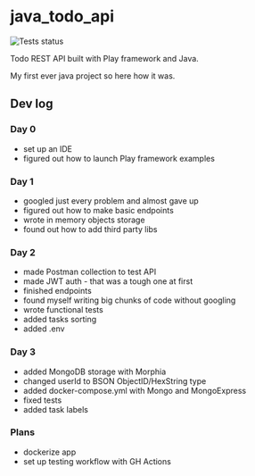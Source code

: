 # java_todo_api

![Tests status](https://github.com/still-coding/java_todo_api/actions/workflows/sbt-test.yml/badge.svg?branch=main)

Todo REST API built with Play framework and Java.

My first ever java project so here how it was.

## Dev log

### Day 0

* set up an IDE
* figured out how to launch Play framework examples

### Day 1

* googled just every problem and almost gave up
* figured out how to make basic endpoints
* wrote in memory objects storage
* found out how to add third party libs

### Day 2

* made Postman collection to test API
* made JWT auth - that was a tough one at first
* finished endpoints
* found myself writing big chunks of code without googling
* wrote functional tests
* added tasks sorting
* added .env 

### Day 3

* added MongoDB storage with Morphia
* changed userId to BSON ObjectID/HexString type 
* added docker-compose.yml with Mongo and MongoExpress
* fixed tests
* added task labels


### Plans

* dockerize app
* set up testing workflow with GH Actions
